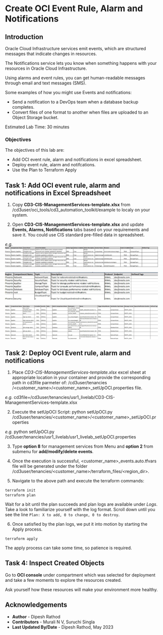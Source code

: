 # Create OCI Event Rule, Alarm and Notifications

## Introduction

Oracle Cloud Infrastructure services emit events, which are structured messages that indicate changes in resources. 

The Notifications service lets you know when something happens with your resources in Oracle Cloud Infrastructure. 

Using alarms and event rules, you can get human-readable messages through email and text messages (SMS).

Some examples of how you might use Events and notifications: 

- Send a notification to a DevOps team when a database backup completes.
- Convert files of one format to another when files are uploaded to an Object Storage bucket.

Estimated Lab Time: 30 minutes

### Objectives

The objectives of this lab are:

- Add OCI event rule, alarm and notifications in excel spreadsheet.
- Deploy event rule, alarm and notifcations.
- Use the Plan to Terraform Apply

## Task 1: Add OCI event rule, alarm and notifications in Excel Spreadsheet

1. Copy __CD3-CIS-ManagementServices-template.xlsx__ from /cd3user/oci_tools/cd3_automation_toolkit/example to localy on your system.

2. Open __CD3-CIS-ManagementServices-template.xlsx__ and update __Events, Alarms, Notifications__ tabs based on your requirements and save it. You could use CIS standard pre-filled data in spreadsheet.

_e.g._ ![Event Rule](images/Event_Rule.jpg)

![Notifications](images/notifications.jpg)

![Alarms](images/Alarms.jpg)

## Task 2: Deploy OCI Event rule, alarm and notifications

1. Place _CD3-CIS-ManagementServices-template.xlsx_ excel sheet at appropriate location in your container and provide the corresponding path in cd3file parmeter of: /cd3user/tenancies /<customer_name>/<customer_name>_setUpOCI.properties file.

_e.g._ cd3file=/cd3user/tenancies/usr1_livelab/CD3-CIS-ManagementServices-template.xlsx

2. Execute the setUpOCI Script:
python setUpOCI.py /cd3user/tenancies/<customer_name>/<customer_name>_setUpOCI.properties

_e.g._ python setUpOCI.py /cd3user/tenancies/usr1_livelab/usr1_livelab_setUpOCI.properties

3. Type __option 8__ for management services from Menu and __option 2__ from submenu for __add/modify/delete events__.

4. Once the execution is successful, <customer_name>_events.auto.tfvars file will be generated under the folder /cd3user/tenancies/<customer_name>/terraform_files/<region_dir>.

5. Navigate to the above path and execute the terraform commands:

```
terraform init
terraform plan
```

Wait for a bit until the plan succeeds and plan logs are available under _Logs_. Take a look to familiarize yourself with the log format. Scroll down until you see the line `Plan: X to add, 0 to change, 0 to destroy`.

6. Once satisfied by the plan logs, we put it into motion by starting the Apply process.

```
terraform apply
```

The apply process can take some time, so patience is required.

## Task 4: Inspect Created Objects

Go to __OCI console__ under compartment which was selected for deployment and take a few moments to explore the resources created. 

Ask yourself how these resources will make your environment more healthy. 

## Acknowledgements

- __Author__ - Dipesh Rathod
- __Contributors__ - Murali N V, Suruchi Singla
- __Last Updated By/Date__ - Dipesh Rathod, May 2023
